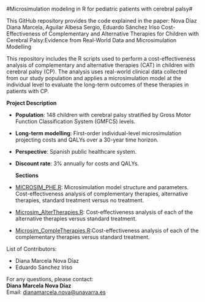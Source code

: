 #Microsimulation modeling in R for pediatric patients with cerebral palsy#

This GitHub repository provides the code explained in the paper: Nova Díaz Diana Marcela, Aguilar Albesa Sergio, Eduardo Sánchez Iriso
Cost-Effectiveness of Complementary and Alternative Therapies for Children with Cerebral Palsy:Evidence from Real-World Data and Microsimulation Modelling


This repository includes the R scripts used to perform a cost-effectiveness analysis of complementary and alternative therapies (CAT) in children with cerebral palsy (CP). The analysis uses real-world clinical data collected from our study population and applies a microsimulation model at the individual level to evaluate the long-term outcomes of these therapies in patients with CP.

  **Project Description**

- **Population**: 148 children with cerebral palsy stratified by Gross Motor Function Classification System (GMFCS) levels.
- **Long-term modelling**: First-order individual-level microsimulation projecting costs and QALYs over a 30-year time horizon.
- **Perspective**: Spanish public healthcare system.
- **Discount rate**: 3% annually for costs and QALYs.

  **Sections**

- [MICROSIM_PHE.R](MICROSIM_PHE.R): Microsimulation model structure and parameters. Cost-effectiveness analysis of complementary therapies, alternative therapies, standard treatment versus no treatment.
- [Microsim_AlterTherapies.R](Microsim_AlterTherapies.R): Cost-effectiveness analysis of each of the alternative therapies versus standard treatment.
- [Microsim_CompleTherapies.R](Microsim_CompleTherapies.R):Cost-effectiveness analysis of each of the complementary therapies versus standard treatment.

List of Contributors:
- Diana Marcela Nova Díaz
- Eduardo Sánchez Iriso

For any questions, please contact:  
**Diana Marcela Nova Díaz**  
Email: dianamarcela.nova@unavarra.es
